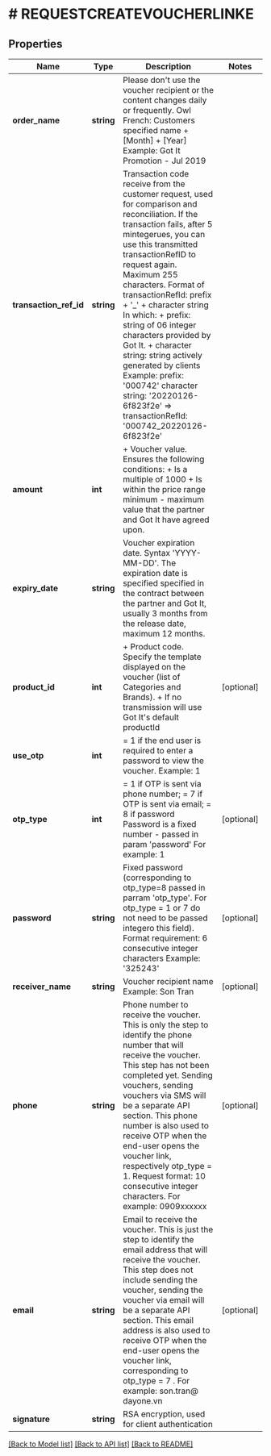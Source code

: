 # # REQUESTCREATEVOUCHERLINKE

## Properties

Name | Type | Description | Notes
------------ | ------------- | ------------- | -------------
**order_name** | **string** | Please don&#39;t use the voucher recipient or the content changes daily or frequently. Owl French: Customers specified name + [Month] + [Year] Example: Got It Promotion - Jul 2019 |
**transaction_ref_id** | **string** | Transaction code receive from the customer request, used for comparison and reconciliation. If the transaction fails, after 5 mintegerues, you can use this transmitted transactionRefID to request again. Maximum 255 characters. Format of transactionRefId: prefix + &#39;_&#39; + character string In which: + prefix: string of 06 integer characters provided by Got It. + character string: string actively generated by clients Example: prefix: &#39;000742&#39; character string: &#39;20220126-6f823f2e&#39; &#x3D;&gt; transactionRefId: &#39;000742_20220126-6f823f2e&#39; |
**amount** | **int** | + Voucher value. Ensures the following conditions: + Is a multiple of 1000 + Is within the price range minimum - maximum value that the partner and Got It have agreed upon. |
**expiry_date** | **string** | Voucher expiration date. Syntax &#39;YYYY-MM-DD&#39;. The expiration date is specified specified in the contract between the partner and Got It, usually 3 months from the release date, maximum 12 months. |
**product_id** | **int** | + Product code. Specify the template displayed on the voucher (list of Categories and Brands). + If no transmission will use Got It&#39;s default productId | [optional]
**use_otp** | **int** | &#x3D; 1 if the end user is required to enter a password to view the voucher. Example: 1 |
**otp_type** | **int** | &#x3D; 1 if OTP is sent via phone number; &#x3D; 7 if OTP is sent via email; &#x3D; 8 if password Password is a fixed number - passed in param &#39;password&#39; For example: 1 | [optional]
**password** | **string** | Fixed password (corresponding to otp_type&#x3D;8 passed in parram &#39;otp_type&#39;. For otp_type &#x3D; 1 or 7 do not need to be passed integero this field). Format requirement: 6 consecutive integer characters Example: &#39;325243&#39; | [optional]
**receiver_name** | **string** | Voucher recipient name Example: Son Tran | [optional]
**phone** | **string** | Phone number to receive the voucher. This is only the step to identify the phone number that will receive the voucher. This step has not been completed yet. Sending vouchers, sending vouchers via SMS will be a separate API section. This phone number is also used to receive OTP when the end-user opens the voucher link, respectively otp_type &#x3D; 1. Request format: 10 consecutive integer characters. For example: 0909xxxxxx | [optional]
**email** | **string** | Email to receive the voucher. This is just the step to identify the email address that will receive the voucher. This step does not include sending the voucher, sending the voucher via email will be a separate API section. This email address is also used to receive OTP when the end-user opens the voucher link, corresponding to otp_type &#x3D; 7 . For example: son.tran@ dayone.vn | [optional]
**signature** | **string** | RSA encryption, used for client authentication |

[[Back to Model list]](../../README.md#models) [[Back to API list]](../../README.md#endpoints) [[Back to README]](../../README.md)
